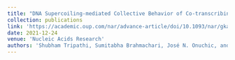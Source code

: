 ```yaml
---
title: "DNA Supercoiling-mediated Collective Behavior of Co-transcribing RNA Polymerases"
collection: publications
link: 'https://academic.oup.com/nar/advance-article/doi/10.1093/nar/gkab1252/6482583'
date: 2021-12-24
venue: 'Nucleic Acids Research'
authors: 'Shubham Tripathi, Sumitabha Brahmachari, José N. Onuchic, and Herbert Levine'
---
```

